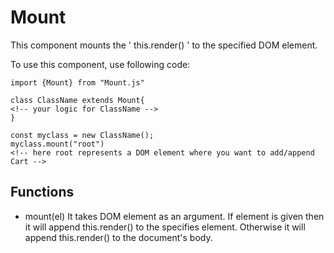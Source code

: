 
# Mount

This component mounts the ' this.render() ' to the specified DOM element.

To use this component, use following code:
````
import {Mount} from "Mount.js"

class ClassName extends Mount{
<!-- your logic for ClassName -->
}

const myclass = new ClassName();
myclass.mount("root")
<!-- here root represents a DOM element where you want to add/append Cart -->
 ````

## Functions
- mount(el)
It takes DOM element as an argument.
If element is given then it will append this.render()  to the specifies element. 
Otherwise it will append this.render() to the document's body.
